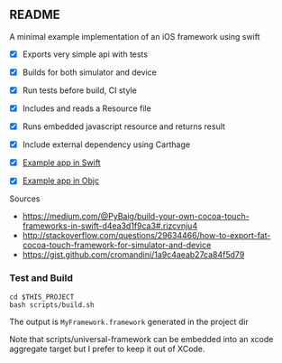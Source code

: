 README
------


A minimal example implementation of an iOS framework using swift

- [x] Exports very simple api with tests
- [x] Builds for both simulator and device
- [x] Run tests before build, CI style
- [x] Includes and reads a Resource file
- [x] Runs embedded javascript resource and returns result
- [x] Include external dependency using Carthage
- [x] [Example app in Swift](https://github.com/davibe/ios-framework-example-app-swift)
- [x] [Example app in Objc](https://github.com/davibe/ios-framework-example-app-objc)


Sources

- https://medium.com/@PyBaig/build-your-own-cocoa-touch-frameworks-in-swift-d4ea3d1f9ca3#.rizcvnju4
- http://stackoverflow.com/questions/29634466/how-to-export-fat-cocoa-touch-framework-for-simulator-and-device
- https://gist.github.com/cromandini/1a9c4aeab27ca84f5d79

### Test and Build

    cd $THIS_PROJECT
    bash scripts/build.sh

The output is `MyFramework.framework` generated in the project dir 

Note that scripts/universal-framework can be embedded into an xcode aggregate target
but I prefer to keep it out of XCode.
